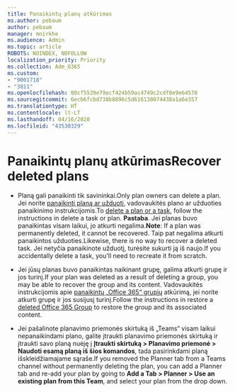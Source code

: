 ```yaml
---
title: Panaikintų planų atkūrimas
ms.author: pebaum
author: pebaum
manager: mnirkhe
ms.audience: Admin
ms.topic: article
ROBOTS: NOINDEX, NOFOLLOW
localization_priority: Priority
ms.collection: Adm_O365
ms.custom:
- "9001718"
- "3811"
ms.openlocfilehash: 80cf5539e79ecf424b59ac4749c2cdf0e9e64578
ms.sourcegitcommit: 6ecb6fcbd738b8896c5d616130074438a1a6e357
ms.translationtype: HT
ms.contentlocale: lt-LT
ms.lasthandoff: 04/16/2020
ms.locfileid: "43530329"
---
```

# <a name="recover-deleted-plans"></a><span data-ttu-id="8d7a1-102">Panaikintų planų atkūrimas</span><span class="sxs-lookup"><span data-stu-id="8d7a1-102">Recover deleted plans</span></span>

- <span data-ttu-id="8d7a1-103">Planą gali panaikinti tik savininkai.</span><span class="sxs-lookup"><span data-stu-id="8d7a1-103">Only plan owners can delete a plan.</span></span> <span data-ttu-id="8d7a1-104">Jei norite [panaikinti planą ar užduotį](https://support.microsoft.com/lt-LT/office/delete-a-task-or-plan-39e10e78-13f0-446d-94cd-9e562648497a.), vadovaukitės plano ar užduoties panaikinimo instrukcijomis.</span><span class="sxs-lookup"><span data-stu-id="8d7a1-104">To [delete a plan or a task](https://support.microsoft.com/lt-LT/office/delete-a-task-or-plan-39e10e78-13f0-446d-94cd-9e562648497a.), follow the instructions in delete a task or plan.</span></span>  <span data-ttu-id="8d7a1-105">**Pastaba**. Jei planas buvo panaikintas visam laikui, jo atkurti negalima.</span><span class="sxs-lookup"><span data-stu-id="8d7a1-105">**Note**: If a plan was permanently deleted, it cannot be recovered.</span></span> <span data-ttu-id="8d7a1-106">Taip pat negalima atkurti panaikintos užduoties.</span><span class="sxs-lookup"><span data-stu-id="8d7a1-106">Likewise, there is no way to recover a deleted task.</span></span> <span data-ttu-id="8d7a1-107">Jei netyčia panaikinote užduotį, turėsite sukurti ją iš naujo.</span><span class="sxs-lookup"><span data-stu-id="8d7a1-107">If you accidentally delete a task, you'll need to recreate it from scratch.</span></span>

- <span data-ttu-id="8d7a1-108">Jei jūsų planas buvo panaikintas naikinant grupę, galima atkurti grupę ir jos turinį.</span><span class="sxs-lookup"><span data-stu-id="8d7a1-108">If your plan was deleted as a result of deleting a group, you may be able to recover the group and its content.</span></span> <span data-ttu-id="8d7a1-109">Vadovaukitės instrukcijomis apie [panaikintų „Office 365“ grupių](https://docs.microsoft.com/microsoft-365/admin/create-groups/restore-deleted-group?view=o365-worldwide) atkūrimą, jei norite atkurti grupę ir jos susijusį turinį.</span><span class="sxs-lookup"><span data-stu-id="8d7a1-109">Follow the instructions in restore a [deleted Office 365 Group](https://docs.microsoft.com/microsoft-365/admin/create-groups/restore-deleted-group?view=o365-worldwide) to restore the group and its associated content.</span></span>

- <span data-ttu-id="8d7a1-110">Jei pašalinote planavimo priemonės skirtuką iš „Teams“ visam laikui nepanaikindami plano, galite įtraukti planavimo priemonės skirtuką ir įtraukti savo planą nuėję į **Įtraukti skirtuką > Planavimo priemonė > Naudoti esamą planą iš šios komandos**, tada pasirinkdami planą išskleidžiamajame sąraše.</span><span class="sxs-lookup"><span data-stu-id="8d7a1-110">If you removed the Planner tab from a Teams channel without permanently deleting the plan, you can add a Planner tab and re-add your plan by going to **Add a Tab > Planner > Use an existing plan from this Team**, and select your plan from the drop down.</span></span>
